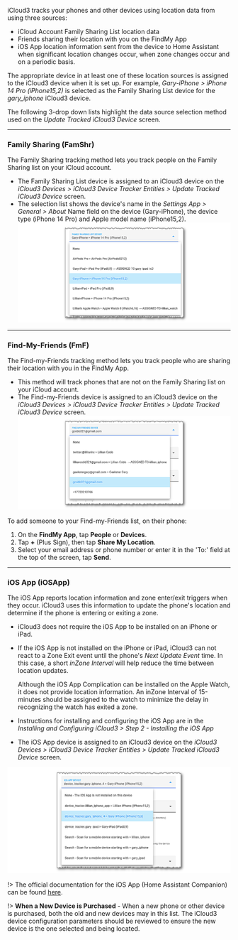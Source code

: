 iCloud3 tracks your phones and other devices using location data from using three sources:

- iCloud Account Family Sharing List location data
- Friends sharing their location with you on the FindMy App
- iOS App location information sent from the device to Home Assistant when significant location changes occur, when zone changes occur and on a periodic basis. 

The appropriate device in at least one of these location sources is assigned to the iCloud3 device when it is set up. For example,  *Gary-iPhone > iPhone 14 Pro (iPhone15,2)* is selected as the Family Sharing List device for the *gary_iphone* iCloud3 device. 

The following 3-drop down lists highlight the data source selection method used on the *Update Tracked iCloud3 Device* screen.



------
### Family Sharing (FamShr)

The Family Sharing tracking method lets you track people on the Family Sharing list on your iCloud account.

- The Family Sharing List device is assigned to an iCloud3 device on the *iCloud3 Devices > iCloud3 Device Tracker Entities > Update Tracked iCloud3 Device* screen.
- The selection list shows the device's name in the *Settings App > General > About*  Name field on the device (Gary-iPhone), the device type (iPhone 14 Pro) and Apple model name (iPhone15,2).
![](../images/cf-device-update-famshr.png)


------
### Find-My-Friends (FmF)

The Find-my-Friends tracking method lets you track people who are sharing their location with you in the FindMy App.  

- This method will track phones that are not on the Family Sharing list on your iCloud account. 
- The Find-my-Friends device is assigned to an iCloud3 device on the *iCloud3 Devices > iCloud3 Device Tracker Entities > Update Tracked iCloud3 Device* screen.
  ![](../images/cf-device-update-fmf.png)

To add someone to your Find-my-Friends list, on their phone:

1. On the **FindMy App**, tap **People** or **Devices**.
2. Tap **+** (Plus Sign), then tap **Share My Location**.
3. Select your email address or phone number or enter it in the 'To:' field at the top of the screen, tap **Send**.



------
### iOS App (iOSApp)

The iOS App reports location information and zone enter/exit triggers when they occur. iCloud3 uses this information to update the phone's location and determine if the phone is entering or exiting a zone.  

- iCloud3 does not require the iOS App to be installed on an iPhone or iPad.

- If the iOS App is not installed on the iPhone or iPad, iCloud3 can not react to a Zone Exit event until the phone's *Next Update Event* time. In this case, a short *inZone Interval* will help reduce the time between location updates.

  Although the iOS App Complication can be installed on the Apple Watch, it does not provide location information. An inZone Interval of 15-minutes should be assigned to the watch to minimize the delay in recognizing the watch has exited a zone.

- Instructions for installing and configuring the iOS App are in the *Installing and Configuring iCloud3 > Step 2 - Installing the iOS App*

- The iOS App device is assigned to an iCloud3 device on the *iCloud3 Devices > iCloud3 Device Tracker Entities > Update Tracked iCloud3 Device* screen. 

![](../images/cf-device-update-iosapp.png)

!> The official documentation for the iOS App (Home Assistant Companion) can be found [here](https://companion.home-assistant.io/).  



!>  **When a New Device is Purchased** - When a new phone or other device is purchased, both the old and new devices may in this list. The iCloud3 device configuration parameters should be reviewed to ensure the new device is the one selected and being located.